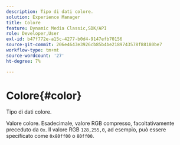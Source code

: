 ```yaml
---
description: Tipo di dati colore.
solution: Experience Manager
title: Colore
feature: Dynamic Media Classic,SDK/API
role: Developer,User
exl-id: b47f772e-a15c-4277-b0d4-9147efb70156
source-git-commit: 206e4643e3926cb85b4be2189743578f88180be7
workflow-type: tm+mt
source-wordcount: '27'
ht-degree: 7%

---
```


# Colore{#color}

Tipo di dati colore.

Valore colore. Esadecimale, valore RGB compresso, facoltativamente preceduto da `0x`. Il valore RGB `128,255,0`, ad esempio, può essere specificato come `0x80ff00` o `80ff00`.
